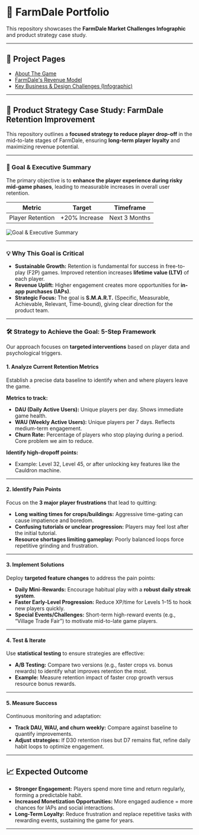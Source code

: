 # 🌾 FarmDale Portfolio  

This repository showcases the **FarmDale Market Challenges Infographic** and product strategy case study.

---

## 📂 Project Pages
- [About The Game](MarketAndNiche.html)  
- [FarmDale's Revenue Model](RevenueModelAndAdvantages.html)  
- [Key Business & Design Challenges (Infographic)](infographic.html)  

---

## 🚀 Product Strategy Case Study: FarmDale Retention Improvement

This repository outlines a **focused strategy to reduce player drop-off** in the mid-to-late stages of FarmDale, ensuring **long-term player loyalty** and maximizing revenue potential.

---

### 🎯 Goal & Executive Summary

The primary objective is to **enhance the player experience during risky mid-game phases**, leading to measurable increases in overall user retention.

| **Metric** | **Target** | **Timeframe** |
|------------|------------|---------------|
| Player Retention | +20% Increase | Next 3 Months |

<img src="assets/img/Objective.png" alt="Goal & Executive Summary">

---

### 💡 Why This Goal is Critical

- **Sustainable Growth:** Retention is fundamental for success in free-to-play (F2P) games. Improved retention increases **lifetime value (LTV)** of each player.  
- **Revenue Uplift:** Higher engagement creates more opportunities for **in-app purchases (IAPs)**.  
- **Strategic Focus:** The goal is **S.M.A.R.T.** (Specific, Measurable, Achievable, Relevant, Time-bound), giving clear direction for the product team.

---

### 🛠️ Strategy to Achieve the Goal: 5-Step Framework

Our approach focuses on **targeted interventions** based on player data and psychological triggers.

#### **1. Analyze Current Retention Metrics**
Establish a precise data baseline to identify when and where players leave the game.  

**Metrics to track:**  
- **DAU (Daily Active Users):** Unique players per day. Shows immediate game health.  
- **WAU (Weekly Active Users):** Unique players per 7 days. Reflects medium-term engagement.  
- **Churn Rate:** Percentage of players who stop playing during a period. Core problem we aim to reduce.  

**Identify high-dropoff points:**  
- Example: Level 32, Level 45, or after unlocking key features like the Cauldron machine.

---

#### **2. Identify Pain Points**
Focus on the **3 major player frustrations** that lead to quitting:

- **Long waiting times for crops/buildings:** Aggressive time-gating can cause impatience and boredom.  
- **Confusing tutorials or unclear progression:** Players may feel lost after the initial tutorial.  
- **Resource shortages limiting gameplay:** Poorly balanced loops force repetitive grinding and frustration.

---

#### **3. Implement Solutions**
Deploy **targeted feature changes** to address the pain points:

- **Daily Mini-Rewards:** Encourage habitual play with a **robust daily streak system**.  
- **Faster Early-Level Progression:** Reduce XP/time for Levels 1–15 to hook new players quickly.  
- **Special Events/Challenges:** Short-term high-reward events (e.g., “Village Trade Fair”) to motivate mid-to-late game players.

---

#### **4. Test & Iterate**
Use **statistical testing** to ensure strategies are effective:

- **A/B Testing:** Compare two versions (e.g., faster crops vs. bonus rewards) to identify what improves retention the most.  
- **Example:** Measure retention impact of faster crop growth versus resource bonus rewards.

---

#### **5. Measure Success**
Continuous monitoring and adaptation:

- **Track DAU, WAU, and churn weekly:** Compare against baseline to quantify improvements.  
- **Adjust strategies:** If D30 retention rises but D7 remains flat, refine daily habit loops to optimize engagement.

---

## 📈 Expected Outcome

- **Stronger Engagement:** Players spend more time and return regularly, forming a predictable habit.  
- **Increased Monetization Opportunities:** More engaged audience = more chances for IAPs and social interactions.  
- **Long-Term Loyalty:** Reduce frustration and replace repetitive tasks with rewarding events, sustaining the game for years.

---


